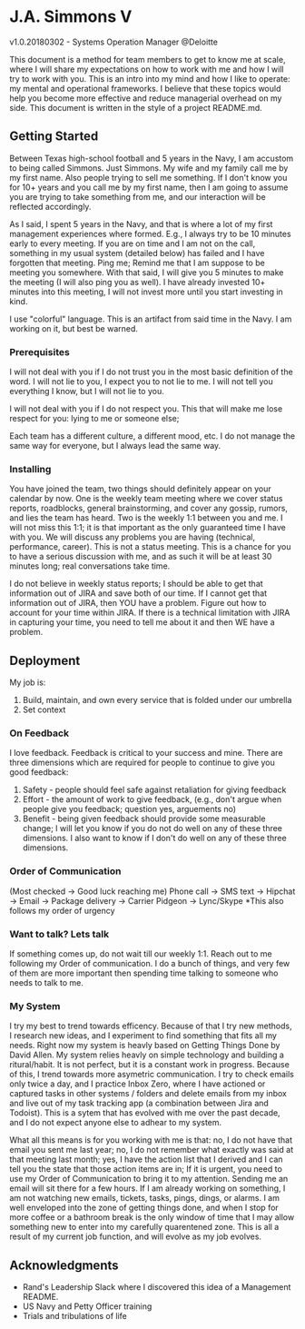 # J.A. Simmons V
v1.0.20180302 - Systems Operation Manager @Deloitte

This document is a method for team members to get to know me at scale, where I will share my expectations on how to work with me and how I will try to work with you. This is an intro into my mind and how I like to operate: my mental and operational frameworks. I believe that these topics would help you become more effective and reduce managerial overhead on my side. This document is written in the style of a project README.md.

## Getting Started

Between Texas high-school football and 5 years in the Navy, I am accustom to being called Simmons. Just Simmons. My wife and my family call me by my first name. Also people trying to sell me something. If I don't know you for 10+ years and you call me by my first name, then I am going to assume you are trying to take something from me, and our interaction will be reflected accordingly.

As I said, I spent 5 years in the Navy, and that is where a lot of my first management experiences where formed. E.g., I always try to be 10 minutes early to every meeting. If you are on time and I am not on the call, something in my usual system (detailed below) has failed and I have forgotten that meeting. Ping me; Remind me that I am suppose to be meeting you somewhere. With that said, I will give you 5 minutes to make the meeting (I will also ping you as well). I have already invested 10+ minutes into this meeting, I will not invest more until you start investing in kind.

I use "colorful" language. This is an artifact from said time in the Navy. I am working on it, but best be warned.

### Prerequisites

I will not deal with you if I do not trust you in the most basic definition of the word. I will not lie to you, I expect you to not lie to me. I will not tell you everything I know, but I will not lie to you.

I will not deal with you if I do not respect you. This that will make me lose respect for you: lying to me or someone else;

Each team has a different culture, a different mood, etc. I do not manage the same way for everyone, but I always lead the same way.

### Installing

You have joined the team, two things should definitely appear on your calendar by now. One is the weekly team meeting where we cover status reports, roadblocks, general brainstorming, and cover any gossip, rumors, and lies the team has heard. Two is the weekly 1:1 between you and me. I will not miss this 1:1; it is that important as the only guaranteed time I have with you. We will discuss any problems you are having (technical, performance, career). This is not a status meeting. This is a chance for you to have a serious discussion with me, and as such it will be at least 30 minutes long; real conversations take time.

I do not believe in weekly status reports; I should be able to get that information out of JIRA and save both of our time. If I cannot get that information out of JIRA, then YOU have a problem. Figure out how to account for your time within JIRA. If there is a technical limitation with JIRA in capturing your time, you need to tell me about it and then WE have a problem.

## Deployment

My job is:
1. Build, maintain, and own every service that is folded under our umbrella
2. Set context

### On Feedback
I love feedback. Feedback is critical to your success and mine. There are three dimensions which are required for people to continue to give you good feedback:
1) Safety - people should feel safe against retaliation for giving feedback
2) Effort - the amount of work to give feedback, (e.g., don't argue when people give you feedback; question yes, arguements no)
3) Benefit - being given feedback should provide some measurable change;
I will let you know if you do not do well on any of these three dimensions. I also want to know if I don't do well on any of these three dimensions.

### Order of Communication
(Most checked -> Good luck reaching me)
Phone call -> SMS text -> Hipchat -> Email -> Package delivery -> Carrier Pidgeon -> Lync/Skype
*This also follows my order of urgency

### Want to talk? Lets talk
If something comes up, do not wait till our weekly 1:1. Reach out to me following my Order of communication. I do a bunch of things, and very few of them are more important then spending time talking to someone who needs to talk to me.

### My System
I try my best to trend towards efficency. Because of that I try new methods, I research new ideas, and I experiment to find something that fits all my needs. Right now my system is heavly based on Getting Things Done by David Allen. My system relies heavly on simple technology and building a ritural/habit. It is not perfect, but it is a constant work in progress. Because of this, I trend towards more asymetric communication. I try to check emails only twice a day, and I practice Inbox Zero, where I have actioned or captured tasks in other systems / folders and delete emails from my inbox and live out of my task tracking app (a combination between Jira and Todoist). This is a sytem that has evolved with me over the past decade, and I do not expect anyone else to adhear to my system.

What all this means is for you working with me is that: no, I do not have that email you sent me last year; no, I do not remember what exactly was said at that meeting last month; yes, I have the action list that I derived and I can tell you the state that those action items are in; If it is urgent, you need to use my Order of Communication to bring it to my attention. Sending me an email will sit there for a few hours. If I am already working on something, I am not watching new emails, tickets, tasks, pings, dings, or alarms. I am well enveloped into the zone of getting things done, and when I stop for more coffee or a bathroom break is the only window of time that I may allow something new to enter into my carefully quarentened zone. This is all a result of my current job function, and will evolve as my job evolves.

## Acknowledgments

* Rand's Leadership Slack where I discovered this idea of a Management README.
* US Navy and Petty Officer training
* Trials and tribulations of life
